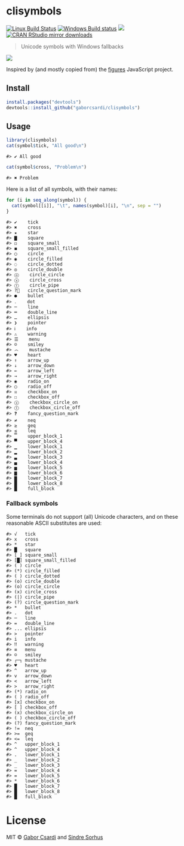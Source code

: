 



# clisymbols

[![Linux Build Status](https://travis-ci.org/gaborcsardi/clisymbols.svg?branch=master)](https://travis-ci.org/gaborcsardi/clisymbols)
[![Windows Build status](https://ci.appveyor.com/api/projects/status/github/gaborcsardi/clisymbols?svg=true)](https://ci.appveyor.com/project/gaborcsardi/clisymbols)
[![](http://www.r-pkg.org/badges/version/clisymbols)](http://www.r-pkg.org/pkg/clisymbols)
[![CRAN RStudio mirror downloads](http://cranlogs.r-pkg.org/badges/clisymbols)](http://www.r-pkg.org/pkg/clisymbols)


> Unicode symbols with Windows fallbacks

![](/inst/screenshot.png)

Inspired by (and mostly copied from) the
[figures](https://github.com/sindresorhus/figures) JavaScript project.

## Install


```r
install.packages("devtools")
devtools::install_github("gaborcsardi/clisymbols")
```

## Usage


```r
library(clisymbols)
cat(symbol$tick, "All good\n")
```

```
#> ✔ All good
```

```r
cat(symbol$cross, "Problem\n")
```

```
#> ✖ Problem
```

Here is a list of all symbols, with their names:


```r
for (i in seq_along(symbol)) {
  cat(symbol[[i]], "\t", names(symbol)[i], "\n", sep = "")
}
```

```
#> ✔	tick
#> ✖	cross
#> ★	star
#> ▇	square
#> ◻	square_small
#> ◼	square_small_filled
#> ◯	circle
#> ◉	circle_filled
#> ◌	circle_dotted
#> ◎	circle_double
#> ⓞ	circle_circle
#> ⓧ	circle_cross
#> Ⓘ	circle_pipe
#> ?⃝	circle_question_mark
#> ●	bullet
#> ․	dot
#> ─	line
#> ═	double_line
#> …	ellipsis
#> ❯	pointer
#> ℹ	info
#> ⚠	warning
#> ☰	menu
#> ☺	smiley
#> ෴	mustache
#> ♥	heart
#> ↑	arrow_up
#> ↓	arrow_down
#> ←	arrow_left
#> →	arrow_right
#> ◉	radio_on
#> ◯	radio_off
#> ☒	checkbox_on
#> ☐	checkbox_off
#> ⓧ	checkbox_circle_on
#> Ⓘ	checkbox_circle_off
#> ❓	fancy_question_mark
#> ≠	neq
#> ≥	geq
#> ≤	leq
#> ▔	upper_block_1
#> ▀	upper_block_4
#> ▁	lower_block_1
#> ▂	lower_block_2
#> ▃	lower_block_3
#> ▄	lower_block_4
#> ▅	lower_block_5
#> ▆	lower_block_6
#> ▇	lower_block_7
#> █	lower_block_8
#> █	full_block
```

### Fallback symbols

Some terminals do not support (all) Unicode characters, and on these reasonable
ASCII substitutes are used:


```
#> √   tick
#> x   cross
#> *   star
#> █   square
#> [ ] square_small
#> [█] square_small_filled
#> ( ) circle
#> (*) circle_filled
#> ( ) circle_dotted
#> (o) circle_double
#> (o) circle_circle
#> (x) circle_cross
#> (|) circle_pipe
#> (?) circle_question_mark
#> *   bullet
#> .   dot
#> ─   line
#> =   double_line
#> ... ellipsis
#> >   pointer
#> i   info
#> ‼   warning
#> ≡   menu
#> ☺   smiley
#> ┌─┐ mustache
#> ♥   heart
#> ^   arrow_up
#> v   arrow_down
#> <   arrow_left
#> >   arrow_right
#> (*) radio_on
#> ( ) radio_off
#> [x] checkbox_on
#> [ ] checkbox_off
#> (x) checkbox_circle_on
#> ( ) checkbox_circle_off
#> (?) fancy_question_mark
#> !=  neq
#> >=  geq
#> <=  leq
#> ^   upper_block_1
#> ^   upper_block_4
#> .   lower_block_1
#> _   lower_block_2
#> _   lower_block_3
#> =   lower_block_4
#> =   lower_block_5
#> *   lower_block_6
#> █   lower_block_7
#> █   lower_block_8
#> █   full_block
```

# License

MIT © [Gabor Csardi](http://gaborcsardi.org) and [Sindre Sorhus](http://sindresorhus.com)
